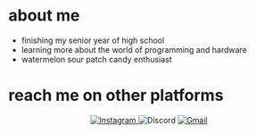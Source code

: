   # about me
  - finishing my senior year of high school 
  - learning more about the world of programming and hardware
  - watermelon sour patch candy enthusiast
  

  # reach me on other platforms

  <div>
  <div align="center">

  <a href="https://www.instagram.com/isabellehuangg/">![Instagram](https://img.shields.io/badge/isabellehuangg-%23E4405F.svg?style=for-the-badge&logo=Instagram&logoColor=white) </a> 
  ![Discord](https://img.shields.io/badge/soup%231112-%237289DA.svg?style=for-the-badge&logo=discord&logoColor=white) 
  <a href="mailto:isabellehuangg@gmail.com">![Gmail](https://img.shields.io/badge/isabellehuangg-%231DA1F2.svg?style=for-the-badge&logo=Gmail&logoColor=white) </a>
<!--
